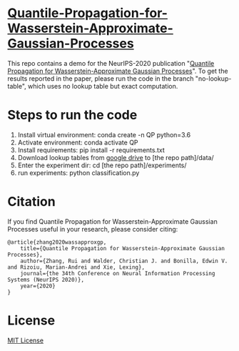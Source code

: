 # [Quantile-Propagation-for-Wasserstein-Approximate-Gaussian-Processes](https://arxiv.org/abs/1912.10200)
This repo contains a demo for the NeurIPS-2020 publication "[Quantile Propagation for Wasserstein-Approximate Gaussian Processes](https://arxiv.org/abs/1912.10200)". To get the results reported in the paper, please run the code in the branch "no-lookup-table", which uses no lookup table but exact computation.

# Steps to run the code
1. Install virtual environment: conda create -n QP python=3.6
2. Activate environment: conda activate QP
3. Install requirements: pip install -r requirements.txt
4. Download lookup tables from [google drive](https://drive.google.com/drive/folders/1Ieon8Xo5nM8TQeNivZJx_TOhLfVIrS5F?usp=sharing) to [the repo path]/data/
4. Enter the experiment dir: cd [the repo path]/experiments/
5. run experiments: python classification.py

# Citation
If you find Quantile Propagation for Wasserstein-Approximate Gaussian Processes useful in your research, please consider citing:

    @article{zhang2020wassapproxgp,
    	title={Quantile Propagation for Wasserstein-Approximate Gaussian Processes},
    	author={Zhang, Rui and Walder, Christian J. and Bonilla, Edwin V. and Rizoiu, Marian-Andrei and Xie, Lexing},
    	journal={the 34th Conference on Neural Information Processing Systems (NeurIPS 2020)},
    	year={2020}
    }
   

# License
[MIT License](https://github.com/RuiZhang2016/Quantile-Propagation-for-Wasserstein-Approximate-Gaussian-Processes/blob/master/LICENSE)
